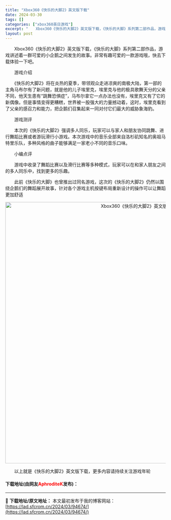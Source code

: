 ```yaml
---
title: "Xbox360《快乐的大脚2》英文版下载"
date: 2024-03-30
tags: []
categories: ["xbox360英日游戏"]
excerpt: "　　Xbox360《快乐的大脚2》英文版下载，《快乐的大脚》系列第二部作品，游戏讲述着一群可爱的小企鹅之间发生的故事。非常有趣可爱的一款游戏哦，快去下载体验一下吧。 　　游戏介绍 　　《快乐的大脚2》将在炎热的夏季，带领观众走进凉爽的南极大陆，第一部的主角马布尔有了新问题，就是他的儿子埃里克，埃里克&hellip;"
layout: post
---
```


 <p>　　Xbox360《快乐的大脚2》英文版下载，《快乐的大脚》系列第二部作品，游戏讲述着一群可爱的小企鹅之间发生的故事。非常有趣可爱的一款游戏哦，快去下载体验一下吧。</p> <p>　　游戏介绍</p> <p>　　《快乐的大脚2》将在炎热的夏季，带领观众走进凉爽的南极大陆，第一部的主角马布尔有了新问题，就是他的儿子埃里克，埃里克与他的极具歌舞天分的父亲不同，他天生患有&ldquo;跳舞恐惧症&rdquo;，马布尔拿它一点办法也没有，埃里克又有了它的新偶像。但是事情变得更糟糕，世界被一股强大的力量撼动着，这时，埃里克看到了父亲的感召力和能力，把企鹅们召集起来一同对付它们最大的威胁象海豹。</p> <p>　　游戏测评</p> <p>　　本次的《快乐的大脚2》强调多人同乐，玩家可以与家人和朋友协同跳舞、进行舞蹈比赛或者游玩滑行小游戏。本次游戏中的音乐全部来自洛杉矶知名的奥祖马特里乐队，多种风格的曲子能够满足一家老小不同的音乐口味。</p> <p>　　小编点评</p> <p>　　游戏中收录了舞蹈比赛以及滑行比赛等多种模式，玩家可以在和家人朋友之间的多人同乐中，找到更多的乐趣。</p> <p>　　此前《快乐的大脚》也曾推出过同名游戏，这次的《快乐的大脚2》仍然以围绕企鹅们的舞蹈展开故事，针对各个游戏主机按键布局重新设计的操作可以让舞蹈更加舒适</p> <p align="center"><img align="" border="0" src="https://lad.sfcrom.cn/wp-content/uploads/2024/03/20240330_6607d479599cd.jpg" width="821" alt="Xbox360《快乐的大脚2》英文版下载" /></p> <p>　　以上就是《快乐的大脚2》英文版下载，更多内容请持续关注游戏年轮</p> <p><h4>下载地址(由网友<font color="red">AphroditeK</font>发布)：</h4></p> 

---
📖 **下载地址/原文地址：** 本文最初发布于我的博客网站：[https://lad.sfcrom.cn/2024/03/94674/](https://lad.sfcrom.cn/2024/03/94674/)
